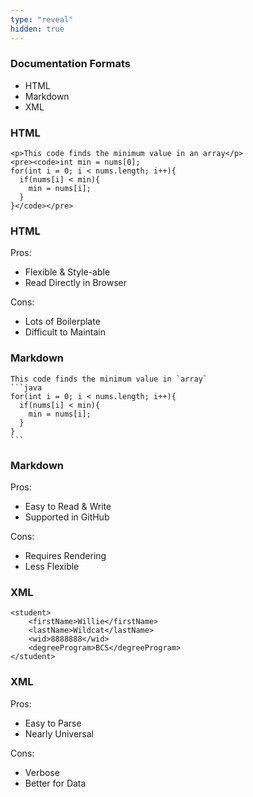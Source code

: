 ```yaml
---
type: "reveal"
hidden: true
---
```

<section>
	<h3>Documentation Formats</h3>
    <ul>
        <li>HTML</li>
        <li>Markdown</li>
        <li>XML</li>
    </ul>
</section>
<section>
    <h3>HTML</h3>
    <pre><code class="html">&lt;p>This code finds the minimum value in an array&lt;/p>
&lt;pre>&lt;code>int min = nums[0];
for(int i = 0; i < nums.length; i++){
  if(nums[i] < min){
    min = nums[i];
  }
}&lt;/code>&lt;/pre></code></pre>
</section>
<section>
    <h3>HTML</h3>
    <p>Pros:</p>
    <ul>
        <li>Flexible & Style-able</li>
        <li>Read Directly in Browser</li>
    </ul>
    <p>Cons:</p>
    <ul>
        <li>Lots of Boilerplate</li>
        <li>Difficult to Maintain</li>
    </ul>
</section>
<section>
    <h3>Markdown</h3>
    <pre><code class="markdown">This code finds the minimum value in `array`
```java
for(int i = 0; i < nums.length; i++){
  if(nums[i] < min){
    min = nums[i];
  }
}
```</code></pre>
</section>
<section>
    <h3>Markdown</h3>
    <p>Pros:</p>
    <ul>
        <li>Easy to Read & Write</li>
        <li>Supported in GitHub</li>
    </ul>
    <p>Cons:</p>
    <ul>
        <li>Requires Rendering</li>
        <li>Less Flexible</li>
    </ul>
</section>
<section>
    <h3>XML</h3>
    <pre><code class="xml">&lt;student>
    &lt;firstName>Willie&lt;/firstName>
    &lt;lastName>Wildcat&lt;/lastName>
    &lt;wid>8888888&lt;/wid>
    &lt;degreeProgram>BCS&lt;/degreeProgram>
&lt;/student></code></pre>
</section>
<section>
    <h3>XML</h3>
    <p>Pros:</p>
    <ul>
        <li>Easy to Parse</li>
        <li>Nearly Universal</li>
    </ul>
    <p>Cons:</p>
    <ul>
        <li>Verbose</li>
        <li>Better for Data</li>
    </ul>
</section>